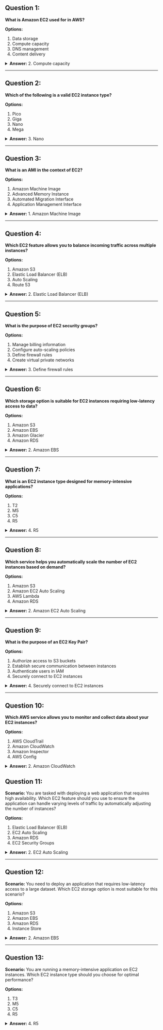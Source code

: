 
## Question 1:
**What is Amazon EC2 used for in AWS?**

**Options:**
1. Data storage
2. Compute capacity
3. DNS management
4. Content delivery

<details>
<summary><strong>Answer:</strong> 2. Compute capacity</summary>

<strong>Explanation:</strong> Amazon EC2 provides resizable compute capacity in the cloud, allowing users to run virtual servers.
</details>

---

## Question 2:
**Which of the following is a valid EC2 instance type?**

**Options:**
1. Pico
2. Giga
3. Nano
4. Mega

<details>
<summary><strong>Answer:</strong> 3. Nano</summary>

<strong>Explanation:</strong> EC2 instance types include Nano, Micro, Small, Medium, Large, X-Large, among others.
</details>

---

## Question 3:
**What is an AMI in the context of EC2?**

**Options:**
1. Amazon Machine Image
2. Advanced Memory Instance
3. Automated Migration Interface
4. Application Management Interface

<details>
<summary><strong>Answer:</strong> 1. Amazon Machine Image</summary>

<strong>Explanation:</strong> An Amazon Machine Image (AMI) is a pre-configured virtual machine image, which is used to create EC2 instances.
</details>

---

## Question 4:
**Which EC2 feature allows you to balance incoming traffic across multiple instances?**

**Options:**
1. Amazon S3
2. Elastic Load Balancer (ELB)
3. Auto Scaling
4. Route 53

<details>
<summary><strong>Answer:</strong> 2. Elastic Load Balancer (ELB)</summary>

<strong>Explanation:</strong> ELB automatically distributes incoming application traffic across multiple targets, such as EC2 instances.
</details>

---

## Question 5:
**What is the purpose of EC2 security groups?**

**Options:**
1. Manage billing information
2. Configure auto-scaling policies
3. Define firewall rules
4. Create virtual private networks

<details>
<summary><strong>Answer:</strong> 3. Define firewall rules</summary>

<strong>Explanation:</strong> EC2 security groups act as virtual firewalls, controlling inbound and outbound traffic to EC2 instances.
</details>

---

## Question 6:
**Which storage option is suitable for EC2 instances requiring low-latency access to data?**

**Options:**
1. Amazon S3
2. Amazon EBS
3. Amazon Glacier
4. Amazon RDS

<details>
<summary><strong>Answer:</strong> 2. Amazon EBS</summary>

<strong>Explanation:</strong> Amazon Elastic Block Store (EBS) provides block-level storage volumes for EC2 instances, suitable for low-latency access.
</details>

---

## Question 7:
**What is an EC2 instance type designed for memory-intensive applications?**

**Options:**
1. T2
2. M5
3. C5
4. R5

<details>
<summary><strong>Answer:</strong> 4. R5</summary>

<strong>Explanation:</strong> R5 instances are designed for memory-intensive applications, providing high memory-to-vCPU ratios.
</details>

---

## Question 8:
**Which service helps you automatically scale the number of EC2 instances based on demand?**

**Options:**
1. Amazon S3
2. Amazon EC2 Auto Scaling
3. AWS Lambda
4. Amazon RDS

<details>
<summary><strong>Answer:</strong> 2. Amazon EC2 Auto Scaling</summary>

<strong>Explanation:</strong> EC2 Auto Scaling allows you to automatically adjust the number of EC2 instances based on defined policies.
</details>

---

## Question 9:
**What is the purpose of an EC2 Key Pair?**

**Options:**
1. Authorize access to S3 buckets
2. Establish secure communication between instances
3. Authenticate users in IAM
4. Securely connect to EC2 instances

<details>
<summary><strong>Answer:</strong> 4. Securely connect to EC2 instances</summary>

<strong>Explanation:</strong> EC2 Key Pairs are used to securely SSH into EC2 instances, providing a secure method for authentication.
</details>

---

## Question 10:
**Which AWS service allows you to monitor and collect data about your EC2 instances?**

**Options:**
1. AWS CloudTrail
2. Amazon CloudWatch
3. Amazon Inspector
4. AWS Config

<details>
<summary><strong>Answer:</strong> 2. Amazon CloudWatch</summary>

<strong>Explanation:</strong> CloudWatch is a monitoring service that allows you to collect and track metrics, collect log files, and set alarms for EC2 instances.
</details>


## Question 11:
**Scenario:**
You are tasked with deploying a web application that requires high availability. Which EC2 feature should you use to ensure the application can handle varying levels of traffic by automatically adjusting the number of instances?

**Options:**
1. Elastic Load Balancer (ELB)
2. EC2 Auto Scaling
3. Amazon RDS
4. EC2 Security Groups

<details>
<summary><strong>Answer:</strong> 2. EC2 Auto Scaling</summary>

<strong>Explanation:</strong> EC2 Auto Scaling allows you to automatically adjust the number of EC2 instances based on defined policies, ensuring high availability.
</details>

---

## Question 12:
**Scenario:**
You need to deploy an application that requires low-latency access to a large dataset. Which EC2 storage option is most suitable for this scenario?

**Options:**
1. Amazon S3
2. Amazon EBS
3. Amazon RDS
4. Instance Store

<details>
<summary><strong>Answer:</strong> 2. Amazon EBS</summary>

<strong>Explanation:</strong> Amazon Elastic Block Store (EBS) provides block-level storage volumes for EC2 instances, suitable for low-latency access.
</details>

---------------------------------------

## Question 13:
**Scenario:**
You are running a memory-intensive application on EC2 instances. Which EC2 instance type should you choose for optimal performance?

**Options:**
1. T3
2. M5
3. C5
4. R5

<details>
<summary><strong>Answer:</strong> 4. R5</summary>

<strong>Explanation:</strong> R5 instances are...
----------------------------------------

## Question 14:
**Scenario:**
Your application involves handling traffic spikes during specific hours of the day. Which service helps you automatically scale the number of EC2 instances based on demand?

**Options:**
1. Amazon S3
2. AWS Lambda
3. Amazon EC2 Auto Scaling
4. AWS Elastic Beanstalk

<details>
<summary><strong>Answer:</strong> 3. Amazon EC2 Auto Scaling</summary>

<strong>Explanation:</strong> EC2 Auto Scaling automatically adjusts the number of EC2 instances based on defined policies, making it suitable for handling traffic spikes.
</details>

---

## Question 15:
**Scenario:**
You want to ensure that your EC2 instances are securely accessed over SSH. What AWS resource would you use for secure authentication?

**Options:**
1. IAM Roles
2. EC2 Key Pairs
3. Security Groups
4. Multi-Factor Authentication (MFA)

<details>
<summary><strong>Answer:</strong> 2. EC2 Key Pairs</summary>

<strong>Explanation:</strong> EC2 Key Pairs are used for securely connecting to EC2 instances over SSH, providing a secure method for authentication.
</details>

---

## Question 16:
**Scenario:**
Your organization is hosting a critical web application. Which AWS service allows you to distribute incoming traffic across multiple EC2 instances for improved availability?

**Options:**
1. Amazon Route 53
2. Elastic Load Balancer (ELB)
3. AWS CloudFront
4. Amazon API Gateway
[O
<details>
<summary><strong>Answer:</strong> 2. Elastic Load Balancer (ELB)</summary>

<strong>Explanation:</strong> ELB automatically distributes incoming application traffic across multiple EC2 instances for improved availability.
</details>

---

## Question 17:
**Scenario:**
You need to monitor the performance and health of your EC2 instances. What AWS service provides monitoring, logging, and alarming capabilities for EC2?

**Options:**
1. Amazon CloudWatch
2. AWS CloudTrail
3. Amazon Inspector
4. AWS Config

<details>
<summary><strong>Answer:</strong> 1. Amazon CloudWatch</summary>

<strong>Explanation:</strong> CloudWatch is a monitoring service that provides metrics, logs, and alarms for EC2 instances.
</details>

---

## Question 18:
**Scenario:**
Your application requires persistent block-level storage that can be detached and reattached to different EC2 instances. What AWS storage service meets this requirement?

**Options:**
1. Amazon S3
2. Amazon EFS
3. Amazon RDS
4. Amazon EBS

<details>
<summary><strong>Answer:</strong> 4. Amazon EBS</summary>

<strong>Explanation:</strong> Amazon Elastic Block Store (EBS) provides block-level storage volumes that can be detached and reattached to different EC2 instances.
</details>

---

## Question 19:
**Scenario:**
You want to control inbound and outbound traffic to your EC2 instances. What AWS resource enables you to define firewall rules for EC2 instances?

**Options:**
1. IAM Policies
2. Amazon VPC
3. EC2 Security Groups
4. Amazon Inspector

<details>
<summary><strong>Answer:</strong> 3. EC2 Security Groups</summary>

<strong>Explanation:</strong> EC2 Security Groups act as virtual firewalls, controlling inbound and outbound traffic to EC2 instances.
</details>

---

## Question 20:
**Scenario:**
You need to deploy a web application with a custom domain. Which AWS service allows you to route traffic to different EC2 instances based on the domain name?

**Options:**
1. Amazon Route 53
2. Elastic Load Balancer (ELB)
3. AWS CloudFront
4. Amazon API Gateway

<details>
<summary><strong>Answer:</strong> 1. Amazon Route 53</summary>

<strong>Explanation:</strong> Amazon Route 53 is a scalable domain name system (DNS) web service that allows you to route traffic to different AWS resources, including EC2 instances, based on the domain name.
</details>

